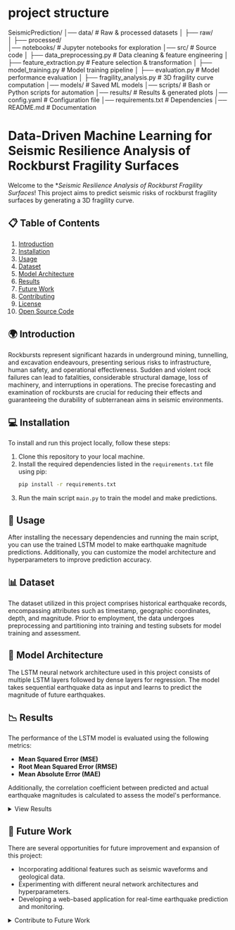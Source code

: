 # project structure
SeismicPrediction/
│── data/                     # Raw & processed datasets
│   ├── raw/  
│   ├── processed/  
│── notebooks/                 # Jupyter notebooks for exploration
│── src/                       # Source code
│   ├── data_preprocessing.py  # Data cleaning & feature engineering
│   ├── feature_extraction.py  # Feature selection & transformation
│   ├── model_training.py      # Model training pipeline
│   ├── evaluation.py          # Model performance evaluation
│   ├── fragility_analysis.py  # 3D fragility curve computation
│── models/                    # Saved ML models
│── scripts/                   # Bash or Python scripts for automation
│── results/                   # Results & generated plots
│── config.yaml                # Configuration file
│── requirements.txt           # Dependencies
│── README.md                  # Documentation

# Data-Driven Machine Learning for Seismic Resilience Analysis of Rockburst Fragility Surfaces
Welcome to the **Seismic Resilience Analysis of Rockburst Fragility Surfaces*! This project aims to predict seismic risks of rockburst fragility surfaces by generating a 3D fragility curve. 

## 📋 Table of Contents
1. [Introduction](#introduction)
2. [Installation](#installation)
3. [Usage](#usage)
4. [Dataset](#dataset)
5. [Model Architecture](#model-architecture)
6. [Results](#results)
7. [Future Work](#future-work)
8. [Contributing](#contributing)
9. [License](#license)
10. [Open Source Code](#open-source-code)

## 🌍 Introduction
Rockbursts represent significant hazards in underground mining, tunnelling, and excavation endeavours, presenting serious risks to infrastructure, human safety, and operational effectiveness. Sudden and violent rock failures can lead to fatalities, considerable structural damage, loss of machinery, and interruptions in operations. The precise forecasting and examination of rockbursts are crucial for reducing their effects and guaranteeing the durability of subterranean aims in seismic environments. 
## 💻 Installation
To install and run this project locally, follow these steps:
1. Clone this repository to your local machine.
2. Install the required dependencies listed in the `requirements.txt` file using pip:
   ```bash
   pip install -r requirements.txt
    ```
3. Run the main script `main.py` to train the  model and make predictions.

## 🚀 Usage
After installing the necessary dependencies and running the main script, you can use the trained LSTM model to make earthquake magnitude predictions. Additionally, you can customize the model architecture and hyperparameters to improve prediction accuracy.

## 📊 Dataset
The dataset utilized in this project comprises historical earthquake records, encompassing attributes such as timestamp, geographic coordinates, depth, and magnitude. Prior to employment, the data undergoes preprocessing and partitioning into training and testing subsets for model training and assessment.


## 🧠 Model Architecture
The LSTM neural network architecture used in this project consists of multiple LSTM layers followed by dense layers for regression. The model takes sequential earthquake data as input and learns to predict the magnitude of future earthquakes.
## 📉 Results

The performance of the LSTM model is evaluated using the following metrics:

- **Mean Squared Error (MSE)**
- **Root Mean Squared Error (RMSE)**
- **Mean Absolute Error (MAE)**

Additionally, the correlation coefficient between predicted and actual earthquake magnitudes is calculated to assess the model's performance.

<details>
<summary>View Results</summary>

| `Metric`                       | `Value`     |
|------------------------------|-----------|
| Mean Squared Error (MSE)     | 1.9480    |
| Root Mean Squared Error (RMSE)| 1.3957    |
| Mean Absolute Error (MAE)    | 1.3818    |

</details>

## 🔮 Future Work

There are several opportunities for future improvement and expansion of this project:

- Incorporating additional features such as seismic waveforms and geological data.
- Experimenting with different neural network architectures and hyperparameters.
- Developing a web-based application for real-time earthquake prediction and monitoring.

<details>
<summary>Contribute to Future Work</summary>

If you have any suggestions, bug reports, or feature requests, please open an issue or submit a pull request.


